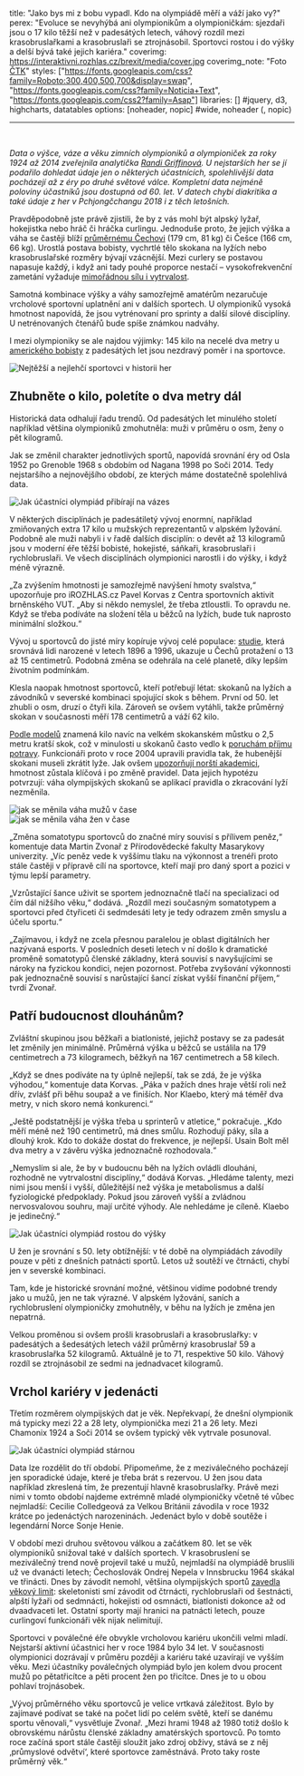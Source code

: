 title: "Jako bys mi z bobu vypadl. Kdo na olympiádě měří a váží jako vy?"
perex: "Evoluce se nevyhýbá ani olympionikům a olympioničkám: sjezdaři jsou o 17 kilo těžší než v padesátých letech, váhový rozdíl mezi krasobruslařkami a krasobruslaři se ztrojnásobil. Sportovci rostou i do výšky a delší bývá také jejich kariéra."
coverimg: <https://interaktivni.rozhlas.cz/brexit/media/cover.jpg>
coverimg_note: "Foto <a href='https://ctk.cz'>ČTK</a>"
styles: ["https://fonts.googleapis.com/css?family=Roboto:300,400,500,700&display=swap", "https://fonts.googleapis.com/css?family=Noticia+Text", "https://fonts.googleapis.com/css2?family=Asap"]
libraries: [] #jquery, d3, highcharts, datatables
options: [noheader, nopic] #wide, noheader (, nopic)

---

<wide>
<div id="root">
</wide>
<br>

_Data o výšce, váze a věku zimních olympioniků a olympioniček za roky 1924 až 2014 zveřejnila analytička [Randi Griffinová](https://github.com/rgriff23/Olympic_history). U nejstarších her se jí podařilo dohledat údaje jen o některých účastnících, spolehlivější data pocházejí až z éry po druhé světové válce. Kompletní data nejméně poloviny účastníků jsou dostupná od 60. let. V datech chybí diakritika a také údaje z her v Pchjongčchangu 2018 i z těch letošních._

Pravděpodobně jste právě zjistili, že by z vás mohl být alpský lyžař, hokejistka nebo hráč či hráčka curlingu. Jednoduše proto, že jejich výška a váha se častěji blíží [průměrnému Čechovi](https://www.prolekare.cz/casopisy/casopis-lekaru-ceskych/2016-7/sekularni-trend-v-telesne-vysce-a-hmotnosti-dospele-populace-v-ceske-republice-59856) (179 cm, 81 kg) či Češce (166 cm, 66 kg). Urostlá postava bobisty, vychrtlé tělo skokana na lyžích nebo krasobruslařské rozměry bývají vzácnější. Mezi curlery se postavou napasuje každý, i když ani tady pouhé proporce nestačí – vysokofrekvenční zametání vyžaduje [mimořádnou sílu i vytrvalost](https://thrivept.com/new/the-physical-challenges-of-curling/).

Samotná kombinace výšky a váhy samozřejmě amatérům nezaručuje vrcholové sportovní uplatnění ani v dalších sportech. U olympioniků vysoká hmotnost napovídá, že jsou vytrénovaní pro sprinty a další silové disciplíny. U netrénovaných čtenářů bude spíše známkou nadváhy.

I mezi olympioniky se ale najdou výjimky: 145 kilo na necelé dva metry u [amerického bobisty](https://www.olympedia.org/athletes/111132) z padesátých let jsou nezdravý poměr i na sportovce.

<wide>
<picture >
    <source srcset="https://data.irozhlas.cz/datavis-2022-olympiada-I/vaha-extremy-mob.svg" media="(max-width: 600px)">
    <img src="https://data.irozhlas.cz/datavis-2022-olympiada-I/vaha-extremy-des.svg" loading="lazy" alt="Nejtěžší a nejlehčí sportovci v historii her" />
</picture>
</wide>
<br>

## Zhubněte o kilo, poletíte o dva metry dál

Historická data odhalují řadu trendů. Od padesátých let minulého století například většina olympioniků zmohutněla: muži v průměru o osm, ženy o pět kilogramů.

Jak se změnil charakter jednotlivých sportů, napovídá srovnání éry od Osla 1952 po Grenoble 1968 s obdobím od Nagana 1998 po Soči 2014. Tedy nejstaršího a nejnovějšího období, ze kterých máme dostatečně spolehlivá data.

<wide>
<picture >
    <source srcset="https://data.irozhlas.cz/datavis-2022-olympiada-I/heatmapa-vaha-mob.svg" media="(max-width: 600px)">
    <img src="https://data.irozhlas.cz/datavis-2022-olympiada-I/heatmapa-vaha-des.svg" loading="lazy" alt="Jak účastníci olympiád přibírají na vázes" />
</picture>
</wide>
<br>

V některých disciplínách je padesátiletý vývoj enormní, například zmiňovaných extra 17 kilo u mužských reprezentantů v alpském lyžování. Podobně ale muži nabyli i v řadě dalších disciplín: o devět až 13 kilogramů jsou v moderní éře těžší bobisté, hokejisté, sáňkaři, krasobruslaři i rychlobruslaři. Ve všech disciplínách olympionici narostli i do výšky, i když méně výrazně.

„Za zvýšením hmotnosti je samozřejmě navýšení hmoty svalstva,“ upozorňuje pro iROZHLAS.cz Pavel Korvas z Centra sportovních aktivit brněnského VUT. „Aby si někdo nemyslel, že třeba ztloustli. To opravdu ne. Když se třeba podíváte na složení těla u běžců na lyžích, bude tuk naprosto minimální složkou.“

Vývoj u sportovců do jisté míry kopíruje vývoj celé populace: [studie](https://elifesciences.org/articles/13410), která srovnává lidi narozené v letech 1896 a 1996, ukazuje u Čechů protažení o 13 až 15 centimetrů. Podobná změna se odehrála na celé planetě, díky lepším životním podmínkám.

Klesla naopak hmotnost sportovců, kteří potřebují létat: skokanů na lyžích a závodníků v severské kombinaci spojující skok s během. První od 50. let zhubli o osm, druzí o čtyři kila. Zároveň se ovšem vytáhli, takže průměrný skokan v současnosti měří 178 centimetrů a váží 62 kilo.

[Podle modelů](https://www.reuters.com/article/us-olympics-2018-skij-rules-idUSKCN1G314B) znamená kilo navíc na velkém skokanském můstku o 2,5 metru kratší skok, což v minulosti u skokanů často vedlo k [poruchám příjmu potravy](https://www.nytimes.com/2010/02/12/sports/olympics/12skijump.html). Funkcionáři proto v roce 2004 upravili pravidla tak, že hubenější skokani museli zkrátit lyže. Jak ovšem [upozorňují norští akademici](https://www.researchgate.net/publication/226404369_Effects_of_Body_Weight_on_Ski_Jumping_Performances_under_the_New_FIS_Rules_P3), hmotnost zůstala klíčová i po změně pravidel. Data jejich hypotézu potvrzují: váha olympijských skokanů se aplikací pravidla o zkracování lyží nezměnila.

<wide>
<picture >
    <source srcset="https://data.irozhlas.cz/datavis-2022-olympiada-I/muzi-vaha-v-case-mob.gif" media="(max-width: 600px)">
    <img class="uzsi" src="https://data.irozhlas.cz/datavis-2022-olympiada-I/muzi-vaha-v-case-des.gif" loading="lazy" alt="jak se měnila váha mužů v čase" />
</picture>
</wide>
<br>
<wide>
<picture class="uzsi">
    <source srcset="https://data.irozhlas.cz/datavis-2022-olympiada-I/zeny-vaha-v-case-mob.gif" media="(max-width: 600px)">
    <img class="uzsi" src="https://data.irozhlas.cz/datavis-2022-olympiada-I/zeny-vaha-v-case-des.gif" loading="lazy" alt="jak se měnila váha žen v čase" />
</picture>
</wide>
<br>

„Změna somatotypu sportovců do značné míry souvisí s přílivem peněz,“ komentuje data Martin Zvonař z Přírodovědecké fakulty Masarykovy univerzity. „Víc peněz vede k vyššímu tlaku na výkonnost a trenéři proto stále častěji v přípravě cílí na sportovce, kteří mají pro daný sport a pozici v týmu lepší parametry.

„Vzrůstající šance uživit se sportem jednoznačně tlačí na specializaci od čím dál nižšího věku,“ dodává. „Rozdíl mezi současným somatotypem a sportovci před čtyřiceti či sedmdesáti lety je tedy odrazem změn smyslu a účelu sportu.“

„Zajímavou, i když ne zcela přesnou paralelou je oblast digitálních her nazývaná esports. V posledních deseti letech v ní došlo k dramatické proměně somatotypů členské základny, která souvisí s navyšujícími se nároky na fyzickou kondici, nejen pozornost. Potřeba zvyšování výkonnosti pak jednoznačně souvisí s narůstající šancí získat vyšší finanční příjem,“ tvrdí Zvonař.

## Patří budoucnost dlouhánům?

Zvláštní skupinou jsou běžkaři a biatlonisté, jejichž postavy se za padesát let změnily jen minimálně. Průměrná výška u běžců se ustálila na 179 centimetrech a 73 kilogramech, běžkyň na 167 centimetrech a 58 kilech.

„Když se dnes podíváte na ty úplně nejlepší, tak se zdá, že je výška výhodou,“ komentuje data Korvas. „Páka v pažích dnes hraje větší roli než dřív, zvlášť při běhu soupaž a ve finiších. Nor Klaebo, který má téměř dva metry, v nich skoro nemá konkurenci.“

„Ještě podstatnější je výška třeba u sprinterů v atletice,“ pokračuje. „Kdo měří méně než 190 centimetrů, má dnes smůlu. Rozhodují páky, síla a dlouhý krok. Kdo to dokáže dostat do frekvence, je nejlepší. Usain Bolt měl dva metry a v závěru výška jednoznačně rozhodovala.“

„Nemyslím si ale, že by v budoucnu běh na lyžích ovládli dlouháni, rozhodně ne vytrvalostní disciplíny,“ dodává Korvas. „Hledáme talenty, mezi nimi jsou menší i vyšší, důležitější než výška je metabolismus a další fyziologické předpoklady. Pokud jsou zároveň vyšší a zvládnou nervosvalovou souhru, mají určité výhody. Ale nehledáme je cíleně. Klaebo je jedinečný.“

<wide>
<picture >
    <source srcset="https://data.irozhlas.cz/datavis-2022-olympiada-I/heatmapa-vyska-mob.svg" media="(max-width: 600px)">
    <img src="https://data.irozhlas.cz/datavis-2022-olympiada-I/heatmapa-vyska-des.svg" loading="lazy" alt="Jak účastníci olympiád rostou do výšky" />
</picture>
</wide>
<br>

U žen je srovnání s 50. lety obtížnější: v té době na olympiádách závodily pouze v pěti z dnešních patnácti sportů. Letos už soutěží ve čtrnácti, chybí jen v severské kombinaci.

Tam, kde je historické srovnání možné, většinou vidíme podobné trendy jako u mužů, jen ne tak výrazné. V alpském lyžování, saních a rychlobruslení olympioničky zmohutněly, v běhu na lyžích je změna jen nepatrná.

Velkou proměnou si ovšem prošli krasobruslaři a krasobruslařky: v padesátých a šedesátých letech vážil průměrný krasobruslař 59 a krasobruslařka 52 kilogramů. Aktuálně je to 71, respektive 50 kilo. Váhový rozdíl se ztrojnásobil ze sedmi na jednadvacet kilogramů.

## Vrchol kariéry v jedenácti

Třetím rozměrem olympijských dat je věk. Nepřekvapí, že dnešní olympionik má typicky mezi 22 a 28 lety, olympionička mezi 21 a 26 lety. Mezi Chamonix 1924 a Soči 2014 se ovšem typický věk vytrvale posunoval.

<wide>
<picture >
    <source srcset="https://data.irozhlas.cz/datavis-2022-olympiada-I/heatmapa-vek-mob.svg" media="(max-width: 600px)">
    <img src="https://data.irozhlas.cz/datavis-2022-olympiada-I/heatmapa-vek-des.svg" loading="lazy" alt="Jak účastníci olympiád stárnou" />
</picture>
</wide>
<br>

Data lze rozdělit do tří období. Připomeňme, že z meziválečného pocházejí jen sporadické údaje, které je třeba brát s rezervou. U žen jsou data například zkreslená tím, že prezentují hlavně krasobruslařky. Právě mezi nimi v tomto období najdeme extrémně mladé olympioničky včetně té vůbec nejmladší: Cecilie Colledgeová za Velkou Británii závodila v roce 1932 krátce po jedenáctých narozeninách. Jedenáct bylo v době soutěže i legendární Norce Sonje Henie.

V období mezi druhou světovou válkou a začátkem 80. let se věk olympioniků snižoval také v dalších sportech. V krasobruslení se meziválečný trend nově projevil také u mužů, nejmladší na olympiádě bruslili už ve dvanácti letech; Čechoslovák Ondrej Nepela v Innsbrucku 1964 skákal ve třinácti. Dnes by závodit nemohl, většina olympijských sportů [zavedla věkový limit](https://fansided.com/2018/02/06/how-old-age-requirements-compete-winter-olympics/): skeletonisti smí závodit od čtrnácti, rychlobruslaři od šestnácti, alpští lyžaři od sedmnácti, hokejisti od osmnácti, biatlonisti dokonce až od dvaadvaceti let. Ostatní sporty mají hranici na patnácti letech, pouze curlingoví funkcionáři věk nijak nelimitují.

Sportovci v poválečné éře obvykle vrcholovou kariéru ukončili velmi mladí. Nejstarší aktivní účastnici her v roce 1984 bylo 34 let. V současnosti olympionici dozrávají v průměru později a kariéru také uzavírají ve vyšším věku. Mezi účastníky poválečných olympiád bylo jen kolem dvou procent mužů po pětatřicítce a pěti procent žen po třicítce. Dnes je to u obou pohlaví trojnásobek.

„Vývoj průměrného věku sportovců je velice vrtkavá záležitost. Bylo by zajímavé podívat se také na počet lidí po celém světě, kteří se danému sportu věnovali,“ vysvětluje Zvonař. „Mezi hrami 1948 až 1980 totiž došlo k obrovskému nárůstu členské základny amatérských sportovců. Po tomto roce začíná sport stále častěji sloužit jako zdroj obživy, stává se z něj ‚průmyslové odvětví‘, které sportovce zaměstnává. Proto taky roste průměrný věk.“
